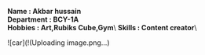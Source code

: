 **Name : Akbar hussain**\
**Department : BCY-1A**\
**Hobbies : Art,Rubiks Cube,Gym**\ 
**Skills : Content creator**\

![car](!(Uploading image.png…)

